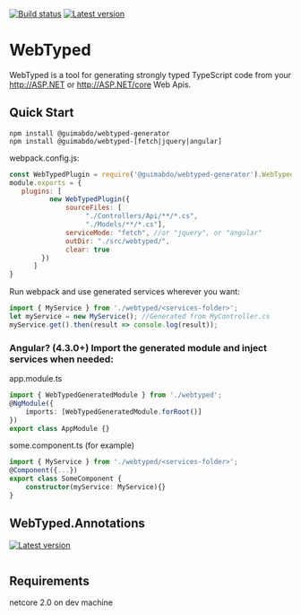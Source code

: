 [![Build status](https://ci.appveyor.com/api/projects/status/github/guimabdo/webtyped?svg=true)](https://ci.appveyor.com/project/guimabdo/webtyped) [![Latest version](https://img.shields.io/npm/v/@guimabdo/webtyped-common.svg)](https://www.npmjs.com/search?q=@guimabdo/webtyped)
# WebTyped

 WebTyped is a tool for generating strongly typed TypeScript code from your http://ASP.NET or http://ASP.NET/core Web Apis.

## Quick Start

```
npm install @guimabdo/webtyped-generator
npm install @guimabdo/webtyped-[fetch|jquery|angular]

```

webpack.config.js:

```javascript
const WebTypedPlugin = require('@guimabdo/webtyped-generator').WebTypedPlugin;
module.exports = {
   plugins: [
		  new WebTypedPlugin({
			  sourceFiles: [
				   "./Controllers/Api/**/*.cs",
				   "./Models/**/*.cs"],
			  serviceMode: "fetch", //or "jquery", or "angular"
			  outDir: "./src/webtyped/",
			  clear: true
		})
	  ]
}
```

Run webpack and use generated services wherever you want:

```typescript
import { MyService } from './webtyped/<services-folder>';
let myService = new MyService(); //Generated from MyController.cs
myService.get().then(result => console.log(result));
```

### Angular? (4.3.0+) Import the generated module and inject services when needed:

app.module.ts

```typescript
import { WebTypedGeneratedModule } from './webtyped';
@NgModule({
	imports: [WebTypedGeneratedModule.forRoot()]
})
export class AppModule {}
```

some.component.ts (for example)
```typescript
import { MyService } from './webtyped/<services-folder>';
@Component({...})
export class SomeComponent {
	constructor(myService: MyService){}
}
```
## WebTyped.Annotations
 [![Latest version](https://img.shields.io/nuget/v/WebTyped.Annotations.svg)](https://www.nuget.org/packages/WebTyped.Annotations/)

```C#

```


## Requirements

netcore 2.0 on dev machine
